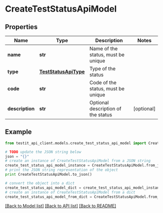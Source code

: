 # CreateTestStatusApiModel


## Properties
Name | Type | Description | Notes
------------ | ------------- | ------------- | -------------
**name** | **str** | Name of the status, must be unique | 
**type** | [**TestStatusApiType**](TestStatusApiType.md) | Type of the status | 
**code** | **str** | Code of the status, must be unique | 
**description** | **str** | Optional description of the status | [optional] 

## Example

```python
from testit_api_client.models.create_test_status_api_model import CreateTestStatusApiModel

# TODO update the JSON string below
json = "{}"
# create an instance of CreateTestStatusApiModel from a JSON string
create_test_status_api_model_instance = CreateTestStatusApiModel.from_json(json)
# print the JSON string representation of the object
print CreateTestStatusApiModel.to_json()

# convert the object into a dict
create_test_status_api_model_dict = create_test_status_api_model_instance.to_dict()
# create an instance of CreateTestStatusApiModel from a dict
create_test_status_api_model_from_dict = CreateTestStatusApiModel.from_dict(create_test_status_api_model_dict)
```
[[Back to Model list]](../README.md#documentation-for-models) [[Back to API list]](../README.md#documentation-for-api-endpoints) [[Back to README]](../README.md)


